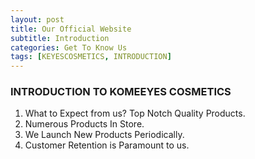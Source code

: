 ```yaml
---
layout: post
title: Our Official Website
subtitle: Introduction
categories: Get To Know Us
tags: [KEYESCOSMETICS, INTRODUCTION]
---
```

### INTRODUCTION TO KOMEEYES COSMETICS

1. What to Expect from us? Top Notch Quality Products.
2. Numerous Products In Store.
3. We Launch New Products Periodically.
4. Customer Retention is Paramount to us.
